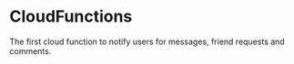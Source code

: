 # CloudFunctions
The first cloud function to notify users for messages, friend requests and comments.
